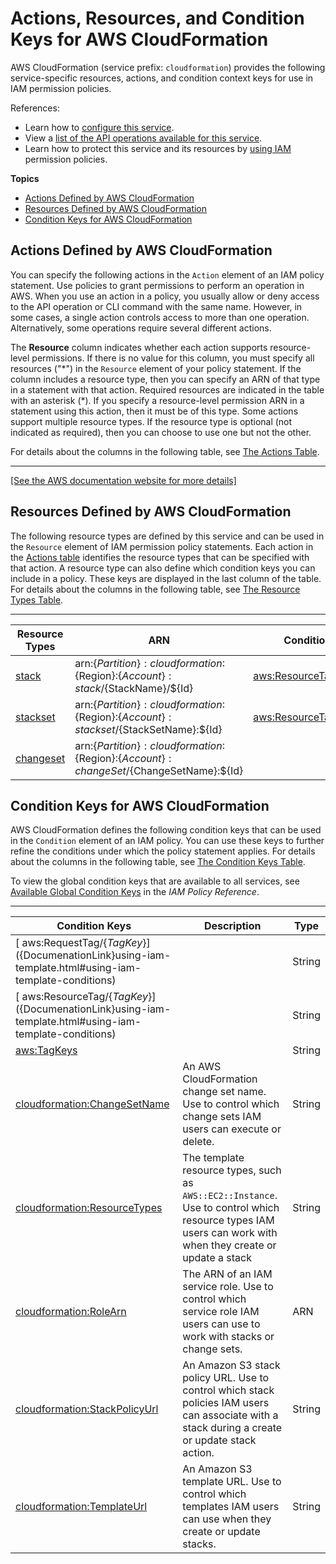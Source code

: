 # Actions, Resources, and Condition Keys for AWS CloudFormation<a name="list_awscloudformation"></a>

AWS CloudFormation \(service prefix: `cloudformation`\) provides the following service\-specific resources, actions, and condition context keys for use in IAM permission policies\.

References:
+ Learn how to [configure this service](https://docs.aws.amazon.com/AWSCloudFormation/latest/UserGuide/)\.
+ View a [list of the API operations available for this service](https://docs.aws.amazon.com/AWSCloudFormation/latest/APIReference/)\.
+ Learn how to protect this service and its resources by [using IAM](https://docs.aws.amazon.com/AWSCloudFormation/latest/UserGuide/using-iam-template.html) permission policies\.

**Topics**
+ [Actions Defined by AWS CloudFormation](#awscloudformation-actions-as-permissions)
+ [Resources Defined by AWS CloudFormation](#awscloudformation-resources-for-iam-policies)
+ [Condition Keys for AWS CloudFormation](#awscloudformation-policy-keys)

## Actions Defined by AWS CloudFormation<a name="awscloudformation-actions-as-permissions"></a>

You can specify the following actions in the `Action` element of an IAM policy statement\. Use policies to grant permissions to perform an operation in AWS\. When you use an action in a policy, you usually allow or deny access to the API operation or CLI command with the same name\. However, in some cases, a single action controls access to more than one operation\. Alternatively, some operations require several different actions\.

The **Resource** column indicates whether each action supports resource\-level permissions\. If there is no value for this column, you must specify all resources \("\*"\) in the `Resource` element of your policy statement\. If the column includes a resource type, then you can specify an ARN of that type in a statement with that action\. Required resources are indicated in the table with an asterisk \(\*\)\. If you specify a resource\-level permission ARN in a statement using this action, then it must be of this type\. Some actions support multiple resource types\. If the resource type is optional \(not indicated as required\), then you can choose to use one but not the other\.

For details about the columns in the following table, see [The Actions Table](reference_policies_actions-resources-contextkeys.md#actions_table)\.


****  
[\[See the AWS documentation website for more details\]](http://docs.aws.amazon.com/IAM/latest/UserGuide/list_awscloudformation.html)

## Resources Defined by AWS CloudFormation<a name="awscloudformation-resources-for-iam-policies"></a>

The following resource types are defined by this service and can be used in the `Resource` element of IAM permission policy statements\. Each action in the [Actions table](#awscloudformation-actions-as-permissions) identifies the resource types that can be specified with that action\. A resource type can also define which condition keys you can include in a policy\. These keys are displayed in the last column of the table\. For details about the columns in the following table, see [The Resource Types Table](reference_policies_actions-resources-contextkeys.md#resources_table)\.


****  

| Resource Types | ARN | Condition Keys | 
| --- | --- | --- | 
|   [ stack ](https://docs.aws.amazon.com/AWSCloudFormation/latest/UserGuide/cfn-whatis-concepts.html#w2ab1b5c15b9)  |  arn:$\{Partition\}:cloudformation:$\{Region\}:$\{Account\}:stack/$\{StackName\}/$\{Id\}  |   [ aws:ResourceTag/$\{TagKey\} ](#awscloudformation-aws_ResourceTag___TagKey_)   | 
|   [ stackset ](https://docs.aws.amazon.com/AWSCloudFormation/latest/UserGuide/stacksets-concepts.html#stacksets-concepts-stackset)  |  arn:$\{Partition\}:cloudformation:$\{Region\}:$\{Account\}:stackset/$\{StackSetName\}:$\{Id\}  |   [ aws:ResourceTag/$\{TagKey\} ](#awscloudformation-aws_ResourceTag___TagKey_)   | 
|   [ changeset ](https://docs.aws.amazon.com/AWSCloudFormation/latest/UserGuide/cfn-whatis-concepts.html#w2ab1b5c15c11)  |  arn:$\{Partition\}:cloudformation:$\{Region\}:$\{Account\}:changeSet/$\{ChangeSetName\}:$\{Id\}  |  | 

## Condition Keys for AWS CloudFormation<a name="awscloudformation-policy-keys"></a>

AWS CloudFormation defines the following condition keys that can be used in the `Condition` element of an IAM policy\. You can use these keys to further refine the conditions under which the policy statement applies\. For details about the columns in the following table, see [The Condition Keys Table](reference_policies_actions-resources-contextkeys.md#context_keys_table)\.

To view the global condition keys that are available to all services, see [Available Global Condition Keys](reference_policies_condition-keys.html#AvailableKeys) in the *IAM Policy Reference*\.


****  

| Condition Keys | Description | Type | 
| --- | --- | --- | 
|   [ aws:RequestTag/$\{TagKey\} ](${DocumenationLink}using-iam-template.html#using-iam-template-conditions)  |  | String | 
|   [ aws:ResourceTag/$\{TagKey\} ](${DocumenationLink}using-iam-template.html#using-iam-template-conditions)  |  | String | 
|   [ aws:TagKeys ](${DocumenationLink}using-iam-template.html#using-iam-template-conditions)  |  | String | 
|   [ cloudformation:ChangeSetName ](${DocumenationLink}using-iam-template.html#using-iam-template-conditions)  | An AWS CloudFormation change set name\. Use to control which change sets IAM users can execute or delete\. | String | 
|   [ cloudformation:ResourceTypes ](${DocumenationLink}using-iam-template.html#using-iam-template-conditions)  | The template resource types, such as <code>AWS::EC2::Instance</code>\. Use to control which resource types IAM users can work with when they create or update a stack | String | 
|   [ cloudformation:RoleArn ](${DocumenationLink}using-iam-template.html#using-iam-template-conditions)  | The ARN of an IAM service role\. Use to control which service role IAM users can use to work with stacks or change sets\. | ARN | 
|   [ cloudformation:StackPolicyUrl ](${DocumenationLink}using-iam-template.html#using-iam-template-conditions)  | An Amazon S3 stack policy URL\. Use to control which stack policies IAM users can associate with a stack during a create or update stack action\. | String | 
|   [ cloudformation:TemplateUrl ](${DocumenationLink}using-iam-template.html#using-iam-template-conditions)  | An Amazon S3 template URL\. Use to control which templates IAM users can use when they create or update stacks\. | String | 